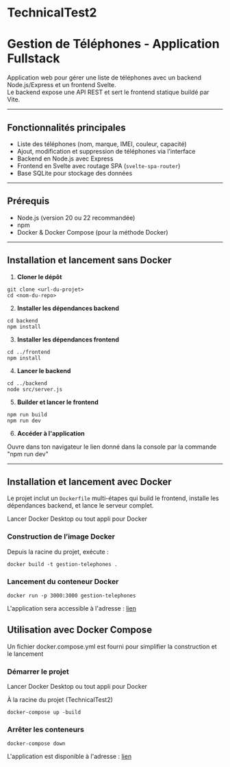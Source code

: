 # TechnicalTest2
# Gestion de Téléphones - Application Fullstack

Application web pour gérer une liste de téléphones avec un backend Node.js/Express et un frontend Svelte.  
Le backend expose une API REST et sert le frontend statique buildé par Vite.

---

## Fonctionnalités principales

- Liste des téléphones (nom, marque, IMEI, couleur, capacité)  
- Ajout, modification et suppression de téléphones via l’interface  
- Backend en Node.js avec Express  
- Frontend en Svelte avec routage SPA (`svelte-spa-router`)  
- Base SQLite pour stockage des données  

---

## Prérequis

- Node.js (version 20 ou 22 recommandée)  
- npm  
- Docker & Docker Compose (pour la méthode Docker)  

---

## Installation et lancement sans Docker

1. **Cloner le dépôt**

```
git clone <url-du-projet>
cd <nom-du-repo>
```

2. **Installer les dépendances backend**

```
cd backend
npm install
```

3. **Installer les dépendances frontend**

```
cd ../frontend
npm install
```

4. **Lancer le backend**

```
cd ../backend
node src/server.js
```

5. **Builder et lancer le frontend**

```
npm run build
npm run dev
```

6. **Accéder à l'application**

Ouvre dans ton navigateur le lien donné dans la console par la commande "npm run dev"


---

## Installation et lancement avec Docker

Le projet inclut un `Dockerfile` multi-étapes qui build le frontend, installe les dépendances backend, et lance le serveur complet.

Lancer Docker Desktop ou tout appli pour Docker

### Construction de l’image Docker

Depuis la racine du projet, exécute :

```
docker build -t gestion-telephones .
```

### Lancement du conteneur Docker

```
docker run -p 3000:3000 gestion-telephones
```

L'application sera accessible à l'adresse : [lien](http://localhost:3000)

## Utilisation avec Docker Compose

Un fichier docker.compose.yml est fourni pour simplifier la construction et le lancement

### Démarrer le projet

Lancer Docker Desktop ou tout appli pour Docker

À la racine du projet (TechnicalTest2)

```
docker-compose up -build
```

### Arrêter les conteneurs

```
docker-compose down
```

L'application est disponible à l'adresse : [lien](http://localhost:3000)
